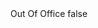 <?xml version="1.0" encoding="UTF-8"?>
<CustomMetadata xmlns="http://soap.sforce.com/2006/04/metadata">
    <label>Out Of Office</label>
    <protected>false</protected>
</CustomMetadata>
